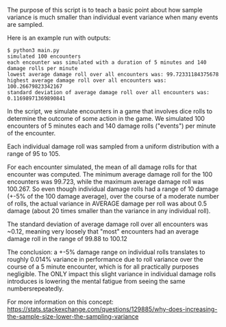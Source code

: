 The purpose of this script is to teach a basic point about how sample variance is much smaller than individual event variance when many events are sampled.

Here is an example run with outputs:

```
$ python3 main.py 
simulated 100 encounters
each encounter was simulated with a duration of 5 minutes and 140 damage rolls per minute
lowest average damage roll over all encounters was: 99.72331184375678
highest average damage roll over all encounters was: 100.26679823342167
standard deviation of average damage roll over all encounters was: 0.11698971369890841
```

In the script, we simulate encounters in a game that involves dice rolls to determine the outcome of some action in the game. We simulated 100 encounters of 5 minutes each and 140 damage rolls ("events") per minute of the encounter.

Each individual damage roll was sampled from a uniform distribution with a range of 95 to 105.

For each encounter simulated, the mean of all damage rolls for that encounter was computed. The minimum average damage roll for the 100 encounters was 99.723,
while the maximum average damage roll was 100.267. So even though individual damage rolls had a range of 10 damage (+-5% of the 100 damage average), over the
course of a moderate number of rolls, the actual variance in AVERAGE damage per roll was about 0.5 damage (about 20 times smaller than the variance in any individual roll).

The standard deviation of average damage roll over all encounters was ~0.12, meaning very loosely that "most" encounters had an average damage roll in the range of
99.88 to 100.12

The conclusion: a +-5% damage range on individual rolls translates to roughly 0.014% variance in performance due to roll variance over the course of a 5 minute encounter, which
is for all practically purposes negligible. The ONLY impact this slight variance in individual damage rolls introduces is lowering the mental fatigue from seeing the same numbersrepeatedly.

For more information on this concept: https://stats.stackexchange.com/questions/129885/why-does-increasing-the-sample-size-lower-the-sampling-variance
